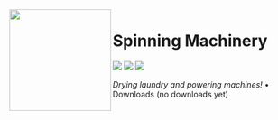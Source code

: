 <img src="icon.png" align="left" width="180px"/>

# Spinning Machinery

[![](https://img.shields.io/github/license/CottonMC/SpinningMachinery.svg)](LICENSE) [![](https://img.shields.io/github/release/Juuxel/Adorn.svg)](https://github.com/CottonMC/SpinningMachinery/releases) ![](https://img.shields.io/badge/minecraft-1.14.2-blueviolet.svg)

*Drying laundry and powering machines!* • Downloads (no downloads yet)

<p>&nbsp;</p>
